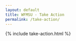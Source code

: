 ```yaml
---
layout: default
title: WFMSU - Take Action
permalink: /take-action/
---
```

{% include take-action.html %}